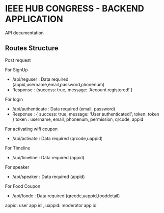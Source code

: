 # IEEE HUB CONGRESS - BACKEND APPLICATION


API documentation

## Routes Structure

Post request

For SignUp
- /api/reguser : Data required (appid,username,email,password,phonenum)
- Response : {success: true, message: 'Account registered!'}

For login
- /api/authenticate : Data required (email, password)
- Response : { success: true, message: 'User authenticated!', token: token }
token : username, email, phonenum, permission, qrcode, appid

For activating wifi coupon
- /api/activate : Data required (qrcode,uappid)

For Timeline
- /api/timeline : Data required (appid)

For speaker
- /api/speaker : Data required (appid)

For Food Coupon
- /api/foodc : Data required (qrcode,uappid,fooddetail)


appid: user app id   ,
uappid: moderator app id
